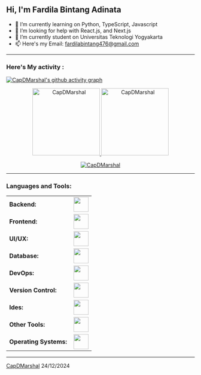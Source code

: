 ## Hi, I'm Fardila Bintang Adinata

- 🌱 I’m currently learning on Python, TypeScript, Javascript
- 🤔 I’m looking for help with React.js, and Next.js
- 🏫 I’m currently student on Universitas Teknologi Yogyakarta
- 📫 Here's my Email: fardilabintang476@gmail.com

------
<h3 align="left">Here's My activity : </h3>


[![CapDMarshal's github activity graph](https://github-readme-activity-graph.vercel.app/graph?username=CapDMarshal&bg_color=100f0f&color=4c5e9e&line=4c569e&point=403e41&area=true&hide_border=true)](https://github.com/ashutosh00710/github-readme-activity-graph)

<div align="center">
  <a href="https://github.com/CapDMarshal">
    <img height="180em" src="https://github-readme-stats.vercel.app/api/top-langs?username=CapDMarshal&show_icons=true&locale=en&layout=compact&theme=tokyonight" alt="CapDMarshal"/>
    <img height="180em" src="https://github-readme-stats.vercel.app/api?username=CapDMarshal&show_icons=true&locale=en&layout=compact&theme=tokyonight" alt="CapDMarshal"/>
  </a>
</div>
<p align="center">
  <a href="https://github.com/CapDMarshal">
    <img src="https://github-readme-streak-stats.herokuapp.com/?user=CapDMarshal&&theme=tokyonight" alt="CapDMarshal" />
  </a>
</p>

------
<h3 align="left">Languages and Tools:</h3>
<table>
    <tr>
        <td style="font-weight: bold; padding-right: 10px; vertical-align: center; border: none;">Backend:</td>
        <td><img height="40" src="https://skillicons.dev/icons?i=php,firebase,python,flask,nginx"/></td>
    </tr>
    <tr>
        <td style="font-weight: bold; padding-right: 10px; vertical-align: center;">Frontend:</td>
        <td><img height="40" src="https://skillicons.dev/icons?i=angular,react,nextjs,bootstrap,html,css,js,ts"/></td>
    </tr>
  <tr>
        <td style="font-weight: bold; padding-right: 10px; vertical-align: center;">UI/UX:</td>
        <td><img height="40" src="https://skillicons.dev/icons?i=figma"/></td>
    </tr>
    <tr>
        <td style="font-weight: bold; padding-right: 10px; vertical-align: center; border: none;">Database:</td>
        <td><img height="40" src="https://skillicons.dev/icons?i=mysql,postgresql"/></td>
    </tr>
    <tr>
        <td style="font-weight: bold; padding-right: 10px; vertical-align: center; border: none;">DevOps:</td>
        <td><img height="40" src="https://skillicons.dev/icons?i=docker"/></td>
    </tr>
    <tr>
        <td style="font-weight: bold; padding-right: 10px; vertical-align: center; border: none;">Version Control:</td>
        <td><img height="40" src="https://skillicons.dev/icons?i=git,github,gitlab"/></td>
    </tr>
    <tr>
        <td style="font-weight: bold; padding-right: 10px; vertical-align: center; border: none;">Ides:</td>
        <td><img height="40" src="https://skillicons.dev/icons?i=vscode,visualstudio"/></td>
    </tr>
    <tr>
        <td style="font-weight: bold; padding-right: 10px; vertical-align: center; border: none;">Other Tools:</td>
        <td><img height="40" src="https://skillicons.dev/icons?i=pr,ps"/></td>
    </tr>
    <tr>
        <td style="font-weight: bold; padding-right: 10px; vertical-align: center; border: none;">Operating Systems:</td>
        <td><img height="40" src="https://skillicons.dev/icons?i=windows"/></td>
    </tr>
</table>

------
[CapDMarshal](https://github.com/CapDMarshal)
24/12/2024
